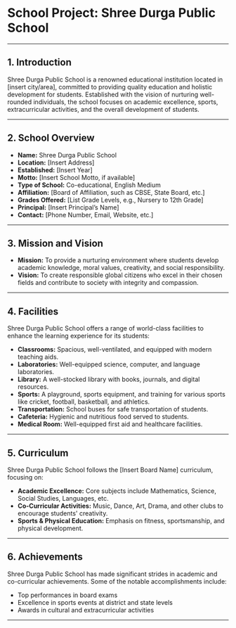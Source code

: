 # School Project: Shree Durga Public School

---

## 1. Introduction
Shree Durga Public School is a renowned educational institution located in [insert city/area], committed to providing quality education and holistic development for students. Established with the vision of nurturing well-rounded individuals, the school focuses on academic excellence, sports, extracurricular activities, and the overall development of students.

---

## 2. School Overview

- **Name:** Shree Durga Public School
- **Location:** [Insert Address]
- **Established:** [Insert Year]
- **Motto:** [Insert School Motto, if available]
- **Type of School:** Co-educational, English Medium
- **Affiliation:** [Board of Affiliation, such as CBSE, State Board, etc.]
- **Grades Offered:** [List Grade Levels, e.g., Nursery to 12th Grade]
- **Principal:** [Insert Principal’s Name]
- **Contact:** [Phone Number, Email, Website, etc.]

---

## 3. Mission and Vision

- **Mission:** To provide a nurturing environment where students develop academic knowledge, moral values, creativity, and social responsibility.
- **Vision:** To create responsible global citizens who excel in their chosen fields and contribute to society with integrity and compassion.

---


## 4. Facilities
Shree Durga Public School offers a range of world-class facilities to enhance the learning experience for its students:

- **Classrooms:** Spacious, well-ventilated, and equipped with modern teaching aids.
- **Laboratories:** Well-equipped science, computer, and language laboratories.
- **Library:** A well-stocked library with books, journals, and digital resources.
- **Sports:** A playground, sports equipment, and training for various sports like cricket, football, basketball, and athletics.
- **Transportation:** School buses for safe transportation of students.
- **Cafeteria:** Hygienic and nutritious food served to students.
- **Medical Room:** Well-equipped first aid and healthcare facilities.

---

## 5. Curriculum
Shree Durga Public School follows the [Insert Board Name] curriculum, focusing on:

- **Academic Excellence:** Core subjects include Mathematics, Science, Social Studies, Languages, etc.
- **Co-Curricular Activities:** Music, Dance, Art, Drama, and other clubs to encourage students' creativity.
- **Sports & Physical Education:** Emphasis on fitness, sportsmanship, and physical development.

---


## 6. Achievements
Shree Durga Public School has made significant strides in academic and co-curricular achievements. Some of the notable accomplishments include:

- Top performances in board exams
- Excellence in sports events at district and state levels
- Awards in cultural and extracurricular activities

---
